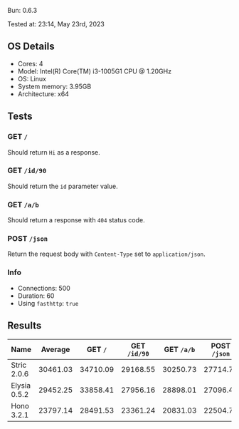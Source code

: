 Bun: 0.6.3

Tested at: 23:14, May 23rd, 2023

## OS Details
- Cores: 4
- Model: Intel(R) Core(TM) i3-1005G1 CPU @ 1.20GHz
- OS: Linux
- System memory: 3.95GB
- Architecture: x64
## Tests
### GET `/`
Should return `Hi` as a response.
### GET `/id/90`
Should return the `id` parameter value.
### GET `/a/b`
Should return a response with `404` status code.
### POST `/json`
Return the request body with `Content-Type` set to `application/json`.
### Info
- Connections: 500
- Duration: 60
- Using `fasthttp`: `true`

## Results
| Name | Average | GET `/` | GET `/id/90` | GET `/a/b` | POST `/json` |
| --- | --- | --- | --- | --- | --- | 
| Stric 2.0.6 | 30461.03 | 34710.09 | 29168.55 | 30250.73 | 27714.75 |
| Elysia 0.5.2 | 29452.25 | 33858.41 | 27956.16 | 28898.01 | 27096.41 |
| Hono 3.2.1 | 23797.14 | 28491.53 | 23361.24 | 20831.03 | 22504.74 |